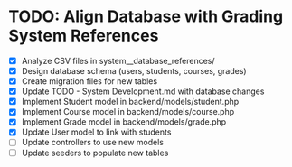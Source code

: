 # TODO: Align Database with Grading System References

- [x] Analyze CSV files in system__database_references/
- [x] Design database schema (users, students, courses, grades)
- [x] Create migration files for new tables
- [x] Update TODO - System Development.md with database changes
- [x] Implement Student model in backend/models/student.php
- [x] Implement Course model in backend/models/course.php
- [x] Implement Grade model in backend/models/grade.php
- [x] Update User model to link with students
- [ ] Update controllers to use new models
- [ ] Update seeders to populate new tables
